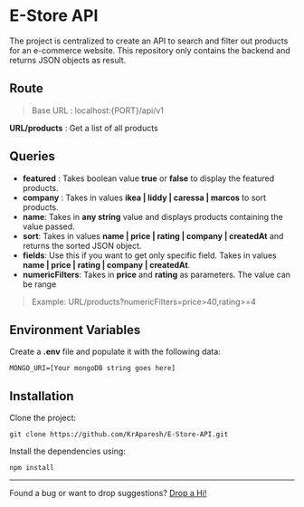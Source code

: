 # E-Store API

The project is centralized to create an API to search and filter out products for an e-commerce website. This repository only contains the backend and returns JSON objects as result.


## Route

>Base URL :  localhost:{PORT}/api/v1
 
 **URL/products** : Get a list of all products

## Queries

- **featured** : Takes boolean value **true** or **false** to display the featured products.
- **company** : Takes in values **ikea | liddy | caressa | marcos** to sort products.
- **name**: Takes in **any string** value and displays products containing the value passed.
- **sort**: Takes in values **name | price | rating | company | createdAt** and returns the sorted JSON object.
- **fields**: Use this if you want to get only specific field. Takes in values **name | price | rating | company | createdAt**.
- **numericFilters**: Takes in **price** and **rating** as parameters. The value can be range
> Example: URL/products?numericFilters=price>40,rating>=4

## Environment Variables

Create a **.env** file and populate it with the following data:

    MONGO_URI=[Your mongoDB string goes here]

## Installation

Clone the project:

    git clone https://github.com/KrAparesh/E-Store-API.git

Install the dependencies using:

    npm install 
***
Found a bug or want to drop suggestions? [Drop a Hi!](contact@kraparesh.co)